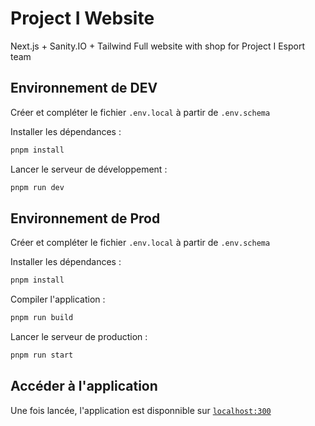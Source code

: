 # Project I Website

Next.js + Sanity.IO + Tailwind Full website with shop for Project I Esport team

## Environnement de DEV

Créer et compléter le fichier `.env.local` à partir de `.env.schema`

Installer les dépendances :
```bash
pnpm install
```
Lancer le serveur de développement :
```bash
pnpm run dev
```

## Environnement de Prod

Créer et compléter le fichier `.env.local` à partir de `.env.schema`

Installer les dépendances :
```bash
pnpm install
```
Compiler l'application :
```bash
pnpm run build
```
Lancer le serveur de production :
```bash
pnpm run start
```

## Accéder à l'application

Une fois lancée, l'application est disponnible sur [`localhost:300`]('http://locahost:3000')
